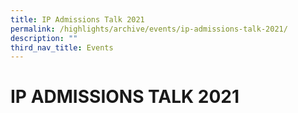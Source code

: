 ```yaml
---
title: IP Admissions Talk 2021
permalink: /highlights/archive/events/ip-admissions-talk-2021/
description: ""
third_nav_title: Events
---
```

# IP ADMISSIONS TALK 2021
